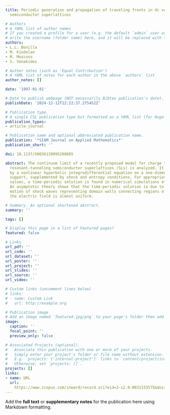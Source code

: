 ```yaml
---
title: Periodic generation and propagation of traveling fronts in dc voltage biased
  semiconductor superlattices

# Authors
# A YAML list of author names
# If you created a profile for a user (e.g. the default `admin` user at `content/authors/admin/`), 
# write the username (folder name) here, and it will be replaced with their full name and linked to their profile.
authors:
- L.L. Bonilla
- M. Kindelan
- M. Moscoso
- S. Venakides

# Author notes (such as 'Equal Contribution')
# A YAML list of notes for each author in the above `authors` list
author_notes: []

date: '1997-01-01'

# Date to publish webpage (NOT necessarily Bibtex publication's date).
publishDate: '2024-12-12T12:22:37.275452Z'

# Publication type.
# A single CSL publication type but formatted as a YAML list (for Hugo requirements).
publication_types:
- article-journal

# Publication name and optional abbreviated publication name.
publication: '*SIAM Journal on Applied Mathematics*'
publication_short: ''

doi: 10.1137/S0036139995288885

abstract: The continuum limit of a recently proposed model for charge transport in
  resonant-tunneling semiconductor superlattices (SLs) is analyzed. It is described
  by a nonlinear hyperbolic integrodifferential equation on a one-dimensional spatial
  support, supplemented by shock and entropy conditions. For appropriate parameter
  values, a time-periodic solution is found in numerical simulations of the model.
  An asymptotic theory shows that the time-periodic solution is due to recycling and
  motion of shock waves representing domain walls connecting regions of the SL where
  the electric field is almost uniform.

# Summary. An optional shortened abstract.
summary: ''

tags: []

# Display this page in a list of Featured pages?
featured: false

# Links
url_pdf: ''
url_code: ''
url_dataset: ''
url_poster: ''
url_project: ''
url_slides: ''
url_source: ''
url_video: ''

# Custom links (uncomment lines below)
# links:
# - name: Custom Link
#   url: http://example.org

# Publication image
# Add an image named `featured.jpg/png` to your page's folder then add a caption below.
image:
  caption: ''
  focal_point: ''
  preview_only: false

# Associated Projects (optional).
#   Associate this publication with one or more of your projects.
#   Simply enter your project's folder or file name without extension.
#   E.g. `projects: ['internal-project']` links to `content/project/internal-project/index.md`.
#   Otherwise, set `projects: []`.
projects: []
links:
- name: URL
  url: 
    https://www.scopus.com/inward/record.uri?eid=2-s2.0-0031333575&doi=10.1137%2fS0036139995288885&partnerID=40&md5=c252b7906f46d05dc91fcada025de21f
---
```


Add the **full text** or **supplementary notes** for the publication here using Markdown formatting.

